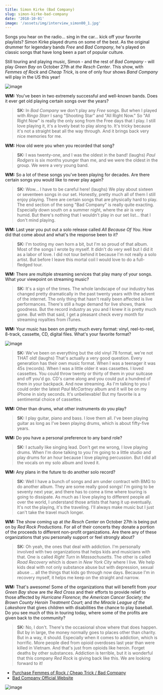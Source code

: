```yaml
---
title: Simon Kirke (Bad Company)
slug: simon-kirke-bad-company
date: '2018-10-01'
image: '/assets/img/interview_simon00_1.jpg'
---
```


Songs you hear on the radio... sing in the car... kick off your favorite playlists? Simon Kirke played drums on some of the best. As the original drummer for legendary bands *Free* and *Bad Company*, he's played on classic songs that have long been a part of popular culture. 

Still touring and playing music, Simon - and the rest of *Bad Company* - will play *Green Bay* on October 27th at *the Resch Center*. This show, with *Femmes of Rock* and *Cheap Trick*, is one of only four shows *Band Company* will play in the US this year! 

![image](/assets/img/interview_simon1.jpg)

**WM:**
You've been in two extremely successful and well-known bands. Does it ever get old playing certain songs over the years?

> **SK:** In *Bad Company* we don't play any *Free* songs. But when I played with *Ringo Starr* I sang "Shooting Star" and "All Right Now." So "All Right Now" is really the only song from the Free days that I play. I still love playing it, it's a lovely beat to play along to. It's tricky because it's not a straight beat all the way through. And it brings back very nice memories for me.

**WM:**
How old were you when you recorded that song?

> **SK:** I was twenty-one, and I was the oldest in the band! (laughs) *Paul Rodgers* is six months younger than me, and we were the oldest in the group. We were a very young band.

**WM:**
So a lot of these songs you've been playing for decades. Are there certain songs you would like to never play again?

> **SK:** Wow… I have to be careful here! (laughs) We play about sixteen or seventeen songs in our set. Honestly, pretty much all of them I still enjoy playing. There are certain songs that are physically hard to play. The end section of the song "Bad Company" is really quite exacting. Especially down south on a summer night, where the air is very humid. But there's nothing that I wouldn't play in our set list... that I don't mind playing.

**WM:**
Last year you put out a solo release called *All Because Of You*. How did that come about and what's the response been to it?

> **SK:** I'm tooting my own horn a bit, but I'm so proud of that album. Most of the songs I wrote by myself. It didn't do very well but I did it as a labor of love. I did not tour behind it because I'm not really a solo artist. But before I leave this mortal coil I would love to do a full-fledged tour. 

**WM:**
There are multiple streaming services that play many of your songs. What your viewpoint on streaming music?

> **SK:** It's a sign of the times. The whole landscape of our industry has changed pretty dramatically in the past twenty years with the advent of the internet. The only thing that hasn't really been affected is live performances. There's still a huge demand for live shows, thank goodness. But the record industry as you and I knew it is pretty much gone. But with that said, I get a pleasant check every month for streaming royalties from iTunes. 

**WM:**
Your music has been on pretty much every format: vinyl, reel-to-reel, 8-track, cassette, CD, digital files. What's your favorite format? 

![image](/assets/img/interview_simon2.jpg)

> **SK:** We've been on everything but the old vinyl 78 format, we're not THAT old! (laughs) That's actually a very good question. Every generation has their own music format. When I was a teenager it was 45s (records). When I was a little older it was cassettes. I loved cassettes. You could throw twenty or thirty of them in your suitcase and off you'd go. CD's came along and you could put a hundred of them in your backpack. And now streaming. As I'm talking to you I could order the latest *Paul McCartney* album and it will be on my iPhone in sixty seconds. It's unbelievable! But my favorite is a sentimental choice of cassettes.

**WM:**
Other than drums, what other instruments do you play?

> **SK:** I play guitar, piano and bass. I love them all. I've been playing guitar as long as I've been playing drums, which is about fifty-five years. 

**WM:**
Do you have a personal preference to any band role?

> **SK:** I actually like singing lead. Don't get me wrong, I love playing drums. When I'm done talking to you I'm going to a little studio and play drums for an hour because I love playing percussion. But I did all the vocals on my solo album and loved it. 

**WM:**
Any plans in the future to do another solo record? 

> **SK:** Well I have a bunch of songs and am under contract with BMG to do another album. They are some really good songs! I'm going to be seventy next year, and there has to come a time where touring is going to dissipate. As much as I love playing to different people all over the world, I understand those artists that hang it up eventually. It's not the playing, it's the traveling. I'll always make music but I just can't take the travel much longer.

**WM:**
The show coming up at *the Resch Center* on October 27th is being put on by *Red Rock Productions*. For all of their concerts they donate a portion of the proceeds to different non-profit organizations. Are there any of these organizations that you personally support or feel strongly about?

> **SK:** Oh yeah, the ones that deal with addiction. I'm personally involved with two organizations that helps kids and musicians with that. One is called *Right Turn* in *Massachusetts*. The other is called *Road Recovery* which is down in *New York City* where I live. We help kids deal with not only substance abuse but with depression, sexual abuse … all the things that kids go through now days. Because I'm in recovery myself, it helps me keep on the straight and narrow. 

**WM:**
That's awesome! Some of the organizations that will benefit from your *Green Bay* show are *the Red Cross* and their efforts to provide relief to those affected by *Hurricane Florence*; *the American Cancer Society*; *the Brown County Heroin Treatment Court*; and *the Miracle League of the Lakeshore* that gives children with disabilities the chance to play baseball. Do you see much of this in touring today, where some of the profits are given back to the community? 

> **SK:** No, I don't. There's the occasional show where that does happen. But by in large, the money normally goes to places other than charity. But in a way, it should. Especially when it comes to addiction, which is horrific. More people died from opioid overdoses last year than were killed in Vietnam. And that's just from opioids like heroin. Forget deaths by other substances. Addiction is terrible, but it is wonderful that this company *Red Rock* is giving back like this. We are looking forward to it! 

* [Purchase Femmes of Rock / Cheap Trick / Bad Company](https://ev3.evenue.net/cgi-bin/ncommerce3/SEGetEventInfo?ticketCode=GS%3APMI%3ARC18%3ABC1027%3A&linkID=pmi&_ga=2.24874872.390719034.1536689239-510396394.1536689239)
* [Bad Company Official Website](http://www.badcompany.com/)

![image](/assets/img/interview_simon3.jpg)